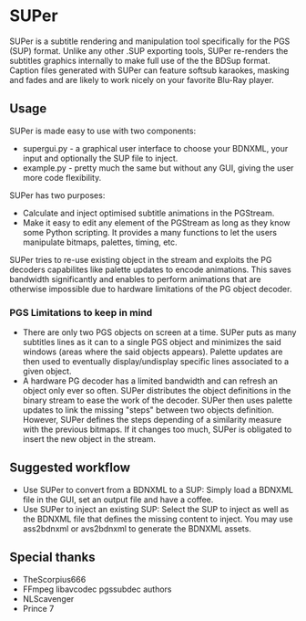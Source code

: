 # SUPer
SUPer is a subtitle rendering and manipulation tool specifically for the PGS (SUP) format. Unlike any other .SUP exporting tools, SUPer re-renders the subtitles graphics internally to make full use of the the BDSup format. Caption files generated with SUPer can feature softsub karaokes, masking and fades and are likely to work nicely on your favorite Blu-Ray player.
 
## Usage
SUPer is made easy to use with two components:
- supergui.py - a graphical user interface to choose your BDNXML, your input and optionally the SUP file to inject.
- example.py - pretty much the same but without any GUI, giving the user more code flexibility.

SUPer has two purposes:
- Calculate and inject optimised subtitle animations in the PGStream.
- Make it easy to edit any element of the PGStream as long as they know some Python scripting. It provides a many functions to let the users manipulate bitmaps, palettes, timing, etc.

SUPer tries to re-use existing object in the stream and exploits the PG decoders capabilites like palette updates to encode animations. This saves bandwidth significantly and enables to perform animations that are otherwise impossible due to hardware limitations of the PG object decoder.

### PGS Limitations to keep in mind
- There are only two PGS objects on screen at a time. SUPer puts as many subtitles lines as it can to a single PGS object and minimizes the said windows (areas where the said objects appears). Palette updates are then used to eventually display/undisplay specific lines associated to a given object.
- A hardware PG decoder has a limited bandwidth and can refresh an object only ever so often. SUPer distributes the object definitions in the binary stream to ease the work of the decoder. SUPer then uses palette updates to link the missing "steps" between two objects definition. However, SUPer defines the steps depending of a similarity measure with the previous bitmaps. If it changes too much, SUPer is obligated to insert the new object in the stream.

## Suggested workflow
- Use SUPer to convert from a BDNXML to a SUP: Simply load a BDNXML file in the GUI, set an output file and have a coffee.
- Use SUPer to inject an existing SUP: Select the SUP to inject as well as the BDNXML file that defines the missing content to inject. You may use ass2bdnxml or avs2bdnxml to generate the BDNXML assets.

## Special thanks
- TheScorpius666
- FFmpeg libavcodec pgssubdec authors
- NLScavenger
- Prince 7
